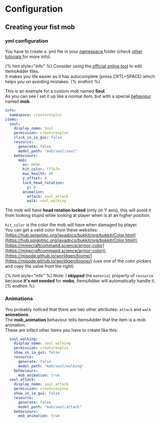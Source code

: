 # Configuration

## Creating your fist mob

### yml configuration

You have to create a .yml file in your [namespace ](../../../beginners/basic-concepts/namespace.md)folder (check [other tutorials ](../../../beginners/creating-your-namespace.md)for more info).

{% hint style="info" %}
Consider using the[ official online tool](../../../../../files-editor.md) to edit ItemsAdder files. \
It makes you life easier as it has autocomplete (press CRTL+SPACE) which helps you on avoiding mistakes.
{% endhint %}

This is an example for a custom mob named **Soul**.\
As you can see I set it up like a normal item, but with a special [behaviour ](../../item-properties/behaviours.md)named **mob**.

```yaml
info:
  namespace: creaturesplus
items:
  soul:
    display_name: Soul
    permission: creaturesplus
    click_in_ia_gui: false
    resource:
      generate: false
      model_path: "mob/soul/soul"
    behaviours:
      mob:
        ai: HUSK
        hit_color: ff7e7e
        max_health: 40
        y_offset: 0
        lock_head_rotation:
          y: 0
        animation:
          attack: soul_attack
          walk: soul_walking
```

The mob will have **head rotation locked** (only on Y axis), this will avoid it from looking stupid while looking at player when is at an higher position.

`hit_color` is the color the mob will have when damaged by player. \
You can get a valid color from these websites:\
[https://hub.spigotmc.org/javadocs/bukkit/org/bukkit/Color.html](https://hub.spigotmc.org/javadocs/bukkit/org/bukkit/Color.html)\
[https://minecraftcommand.science/armor-color](https://minecraftcommand.science/armor-color)\
[https://misode.github.io/worldgen/biome/](https://misode.github.io/worldgen/biome/) (use one of the color pickers and copy the value from the right)

{% hint style="info" %}
Note: I **skipped** the `material` property of `resource` because **it's not needed** for **mobs**, ItemsAdder will automatically handle it.
{% endhint %}

### Animations

You probably noticed that there are two other attributes: `attack` and `walk` **animations**.\
The **mob\_animation** behaviour tells ItemsAdder that the item is a mob animation.\
These are infact other items you have to create like this:

```yaml
  soul_walking:
    display_name: soul_walking
    permission: creaturesplus
    show_in_ia_gui: false
    resource:
      generate: false
      model_path: "mob/soul/walking"
    behaviours:
      mob_animation: true
  soul_attack:
    display_name: soul_attack
    permission: creaturesplus
    show_in_ia_gui: false
    resource:
      generate: false
      model_path: "mob/soul/attack"
    behaviours:
      mob_animation: true
```

